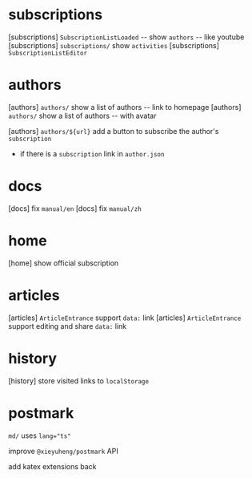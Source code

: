 # subscriptions

[subscriptions] `SubscriptionListLoaded` -- show `authors` -- like youtube
[subscriptions] `subscriptions/` show `activities`
[subscriptions] `SubscriptionListEditor`

# authors

[authors] `authors/` show a list of authors -- link to homepage
[authors] `authors/` show a list of authors -- with avatar

[authors] `authors/${url}` add a button to subscribe the author's `subscription`

- if there is a `subscription` link in `author.json`

# docs

[docs] fix `manual/en`
[docs] fix `manual/zh`

# home

[home] show official subscription

# articles

[articles] `ArticleEntrance` support `data:` link
[articles] `ArticleEntrance` support editing and share `data:` link

# history

[history] store visited links to `localStorage`

# postmark

`md/` uses `lang="ts"`

improve `@xieyuheng/postmark` API

add katex extensions back
